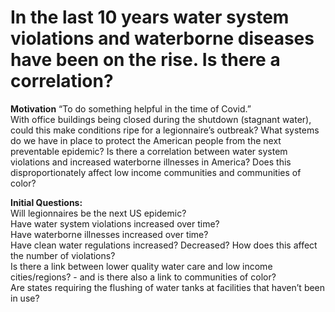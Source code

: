 # In the last 10 years water system violations and waterborne diseases have been on the rise. Is there a correlation?

**Motivation**
“To do something helpful in the time of Covid.”     
With office buildings being closed during the shutdown (stagnant water), could this make conditions ripe for a legionnaire’s outbreak? What systems do we have in place to protect the American people from the next preventable epidemic? Is there a correlation between water system violations and increased waterborne illnesses in America? Does this disproportionately affect low income communities and communities of color?

**Initial Questions:**  
Will legionnaires be the next US epidemic?  
Have water system violations increased over time?  
Have waterborne illnesses increased over time?  
Have clean water regulations increased? Decreased? How does this   affect the number of violations?  
Is there a link between lower quality water care and low income cities/regions? - and is there also a link to communities of color?  
Are states requiring the flushing of water tanks at facilities that haven’t been in use?  
